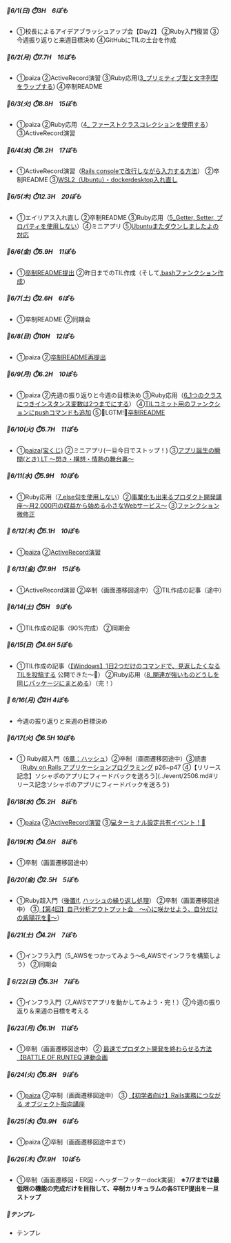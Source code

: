 ##### 🦍6/1(日) ⏱️3H　6ぽも
- ①校長によるアイデアブラッシュアップ会【Day2】 ②Ruby入門復習 ③今週振り返りと来週目標決め ④GitHubにTILの土台を作成
##### 🦍6/2(月) ⏱️7.7H　16ぽも  
- ①paiza ②ActiveRecord演習 ③Ruby応用([3_プリミティブ型と文字列型をラップする](../ruby/ruby_advanced.md#3_プリミティブ型と文字列型をラップする)) ④卒制README
##### 🦍6/3(火) ⏱️8.8H　15ぽも
- ①paiza ②Ruby応用（[4_ ファーストクラスコレクションを使用する](../ruby/ruby_advanced.md#4_ファーストクラスコレクションを使用する)）  ③ActiveRecord演習 

##### 🦍6/4(水) ⏱️8.2H　17ぽも
- ①ActiveRecord演習（[Rails consoleで改行しながら入力する方法](../sql_active_record/sql_active_record_practice.md#railsconsoleで改行しながら入力する方法)） ②卒制README ③[WSL2（Ubuntu）・dockerdesktop入れ直し](../99_uncategorized/down_ubuntu.md#0604_WSL2（Ubuntu）・dockerdesktop入れ直し)

##### 🦍6/5(木) ⏱️12.3H　20ぽも
- ①エイリアス入れ直し ②卒制README ③Ruby応用（[5_Getter, Setter, プロパティを使用しない](../ruby/ruby_advanced.md#5_Getter・Setter・プロパティを使用しない)）④ミニアプリ ⑤[Ubuntuまたダウンしましたよの対応](../99_uncategorized/down_ubuntu.md#0605_Ubuntuまたダウンしましたよの対応)

##### 🦍6/6(金) ⏱️5.9H　11ぽも
- ①[卒制README提出](https://github.com/mo-land/NeuroWord/pull/1) ②昨日までのTIL作成（そして[.bashファンクション作成](../git/shell_script.md#0607_TIL作成用)）

##### 🦍6/7(土) ⏱️2.6H　6ぽも
- ①卒制README ②同期会

##### 🦍6/8(日) ⏱️10H　12ぽも
- ①paiza ②[卒制README再提出](https://github.com/mo-land/NeuroWord/pull/1)

##### 🦍6/9(月) ⏱️6.2H　10ぽも
- ①paiza ②先週の振り返りと今週の目標決め ③Ruby応用（[6_1つのクラスにつきインスタンス変数は2つまでにする](../ruby/ruby_advanced.md#6_1つのクラスにつきインスタンス変数は2つまでにする)） ④[TILコミット用のファンクションにpushコマンドも追加](../git/shell_script.md#0609_TILコミット用のファンクションにpushコマンドも追加) ⑤🎉LGTM!🎉[卒制README](https://github.com/mo-land/NeuroWord/pull/1)

##### 🦍6/10(火) ⏱️5.7H　11ぽも
- ①[paiza(宝くじ)](../ruby/ruby_paiza.md#0610「宝くじ」) ②ミニアプリ(一旦今日でストップ！) ③[アプリ誕生の瞬間(とき) LT 〜閃き・構想・情熱の舞台裏〜](../event/2506.md#アプリ誕生の瞬間(とき)LT〜閃き・構想・情熱の舞台裏〜)

##### 🦍6/11(水) ⏱️5.9H　10ぽも
- ①Ruby応用（[7_else句を使用しない](../ruby/ruby_advanced.md#7_else句を使用しない)）②[事業化も出来るプロダクト開発講座〜月2,000円の収益から始める小さなWebサービス〜](../event/2506.md#事業化も出来るプロダクト開発講座〜月2,000円の収益から始める小さなWebサービス〜）) ③[ファンクション微修正](../git/shell_script.md#0611_TIL投稿用のファンクションを絶対パス仕様に変更)

##### 🦍 6/12(木) ⏱️5.1H　10ぽも
- ①[paiza](../ruby/ruby_paiza.md#0612「野球の審判」) ②[ActiveRecord演習](../sql_active_record/sql_active_record_practice.md#逆引きネタ帳らしきもの)

##### 🦍 6/13(金) ⏱️7.9H　15ぽも
- ①ActiveRecord演習 ②卒制（画面遷移図途中） ③TIL作成の記事（途中）

##### 🦍6/14(土) ⏱️5H　9ぽも
- ①TIL作成の記事（90%完成） ②同期会

##### 🦍6/15(日) ⏱️4.6H 5ぽも
- ①TIL作成の記事（[【Windows】1日2つだけのコマンドで、見返したくなるTILを投稿する](https://school.runteq.jp/social_portfolios/mo_land/tech_articles/902) 公開できた～🙌） ②Ruby応用（[8_関連が強いものどうしを同じパッケージにまとめる](../ruby/ruby_advanced.md#8_関連が強いものどうしを同じパッケージにまとめる)）（完！）

##### 🦍 6/16(月) ⏱️2H 4ぽも
- 今週の振り返りと来週の目標決め 

##### 🦍6/17(火) ⏱️6.5H 10ぽも
- ①  Ruby超入門（[6章：ハッシュ](../ruby/01_ruby_basics.md#キーと値の組を追加削除する)）②卒制（画面遷移図途中）③読書（[Ruby on Rails アプリケーションプログラミング](https://gihyo.jp/book/2024/978-4-297-14598-9) p26~p47 ④【リリース記念】ソシャポのアプリにフィードバックを送ろう](../event/2506.md#リリース記念ソシャポのアプリにフィードバックを送ろう)

##### 🦍6/18(水) ⏱️5.2H　8ぽも
- ①[paiza](../ruby/ruby_paiza.md#0619みかんの仕分け) ②[ActiveRecord演習](../sql_active_record/sql_active_record_practice.md#逆引きネタ帳らしきもの) ③[💻ターミナル設定共有イベント！🍻](../event/2506.md#ターミナル設定共有イベント)
[](..)

##### 🦍6/19(木) ⏱️4.6H　8ぽも
- ①卒制（画面遷移図途中）

##### 🦍6/20(金) ⏱️2.5H　5ぽも
- ①Ruby超入門（[後置if](../ruby/01_ruby_basics.md#後置if), [ハッシュの繰り返し処理](../ruby/01_ruby_basics.md#ハッシュの繰り返し処理)） ②卒制（画面遷移図途中） ③[【第4回】自己分析アウトプット会　～心に咲かせよう、自分だけの紫陽花を🌸～](../event/2506.md#第4回自己分析アウトプット会心に咲かせよう自分だけの紫陽花を)）

##### 🦍6/21(土) ⏱️4.2H　7ぽも
- ①インフラ入門（5_AWSをつかってみよう～6_AWSでインフラを構築しよう） ②同期会 

##### 🦍 6/22(日) ⏱️5.3H　7ぽも
- ①インフラ入門（7_AWSでアプリを動かしてみよう・完！）②今週の振り返り＆来週の目標を考える 

##### 🦍6/23(月) ⏱️6.1H　11ぽも
- ①卒制（画面遷移図途中） ② 
[最速でプロダクト開発を終わらせる方法【BATTLE OF RUNTEQ 連動企画](../event/2506.md#最速でプロダクト開発を終わらせる方法battle-of-runteq-連動企画)

##### 🦍6/24(火) ⏱️5.8H　9ぽも
- ①[paiza](../ruby/ruby_paiza.md#0624残り物の量) ②卒制（画面遷移図途中） ③ [【初学者向け】Rails実務につながる オブジェクト指向講座 ](../event/2506.md#初学者向けrails実務につながる-オブジェクト指向講座)


##### 🦍6/25(水) ⏱️3.9H　6ぽも
- ①paiza ②卒制（画面遷移図途中まで）

##### 🦍6/26(木) ⏱️7.9H　10ぽも
- ①卒制（画面遷移図・ER図・ヘッダーフッターdock実装）
**※7/7までは最低限の機能の完成だけを目指して、卒制カリキュラムの各STEP提出を一旦ストップ**

##### 🦍テンプレ
- テンプレ
[](..)